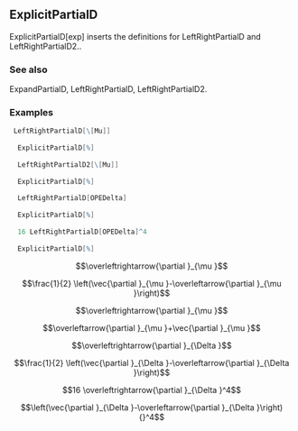 ##  ExplicitPartialD 

ExplicitPartialD[exp] inserts the definitions for LeftRightPartialD and LeftRightPartialD2..

###  See also 

ExpandPartialD, LeftRightPartialD, LeftRightPartialD2.

###  Examples 

```mathematica
 LeftRightPartialD[\[Mu]] 
  
  ExplicitPartialD[%] 
  
  LeftRightPartialD2[\[Mu]] 
  
  ExplicitPartialD[%] 
  
  LeftRightPartialD[OPEDelta] 
  
  ExplicitPartialD[%] 
  
  16 LeftRightPartialD[OPEDelta]^4 
  
  ExplicitPartialD[%]
```

$$\overleftrightarrow{\partial }_{\mu }$$

$$\frac{1}{2} \left(\vec{\partial }_{\mu }-\overleftarrow{\partial }_{\mu }\right)$$

$$\overleftrightarrow{\partial }_{\mu }$$

$$\overleftarrow{\partial }_{\mu }+\vec{\partial }_{\mu }$$

$$\overleftrightarrow{\partial }_{\Delta }$$

$$\frac{1}{2} \left(\vec{\partial }_{\Delta }-\overleftarrow{\partial }_{\Delta }\right)$$

$$16 \overleftrightarrow{\partial }_{\Delta }^4$$

$$\left(\vec{\partial }_{\Delta }-\overleftarrow{\partial }_{\Delta }\right){}^4$$